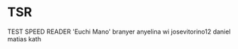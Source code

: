 # TSR
TEST SPEED READER
'Euchi Mano'
branyer
anyelina
wi
josevitorino12
daniel
matias
kath
<html>
</html>
